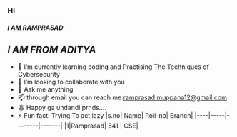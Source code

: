 ### Hi  ###
#### ***I AM RAMPRASAD*** ####
##    *_I AM FROM ADITYA_* ##
- 🌱 I’m currently learning coding and Practising The Techniques of Cybersecurity
- 👯 I’m looking to collaborate with you
- 💬 Ask me anything 
- 📫 through email you can reach me:ramprasad.muppana12@gmail.com          
- 😆 Happy ga undandi prnds....
- ⚡ Fun fact: Trying To act lazy
|s.no| Name| Roll-no| Branch|
|----|-----|--------|-------|
|1|Ramprasad| 541   | CSE|

